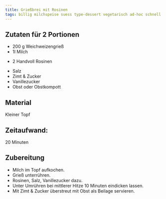 ```yaml
--- 
title: Grießbrei mit Rosinen 
tags: billig milchspeise suess type-dessert vegetarisch ad-hoc schnell einfach obst standards
---
```

## Zutaten für 2 Portionen
* 200 g Weichweizengrieß  
* 1l Milch
+ 2 Handvoll Rosinen
* Salz
* Zimt & Zucker
* Vanillezucker
* Obst oder Obstkompott

## Material
Kleiner Topf

## Zeitaufwand:
20 Minuten  
  
## Zubereitung
* Milch im Topf aufkochen.
* Grieß unterrühren.
* Rosinen, Salz, Vanillezucker dazu.
* Unter Umrühren bei mittlerer Hitze 10 Minuten eindicken lassen.
* Mit Zimt & Zucker überstreut mit Obst als Beilage servieren.